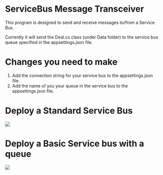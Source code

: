 # ServiceBus Message Transceiver
This program is designed to send and receive messages to/from a Service Bus.

Currently it will send the Deal.cs class (under Data folder) to the service bus queue specified in the appsettings.json file.

# Changes you need to make
1. Add the connection string for your service bus to the appsettings.json file.
2. Add the name of you your queue in the service bus to the appsettings.json file.


# Deploy a Standard Service Bus
<a href="https://portal.azure.com/#create/Microsoft.Template/uri/https%3a%2f%2fraw.githubusercontent.com%2fmadcodemonkey%2fAzure.ServiceBus%2fmain%2fARM-Files%2fStandardServiceBus.json" target="_blank">
       <img src="https://aka.ms/deploytoazurebutton"/>
</a>

# Deploy a Basic Service bus with a queue
<a href="https://portal.azure.com/#create/Microsoft.Template/uri/https%3a%2f%2fraw.githubusercontent.com%2fmadcodemonkey%2fAzure.ServiceBus%2fmain%2fARM-Files%2fBasicServiceBusWithQueue.json" target="_blank">
       <img src="https://aka.ms/deploytoazurebutton"/>
</a>




